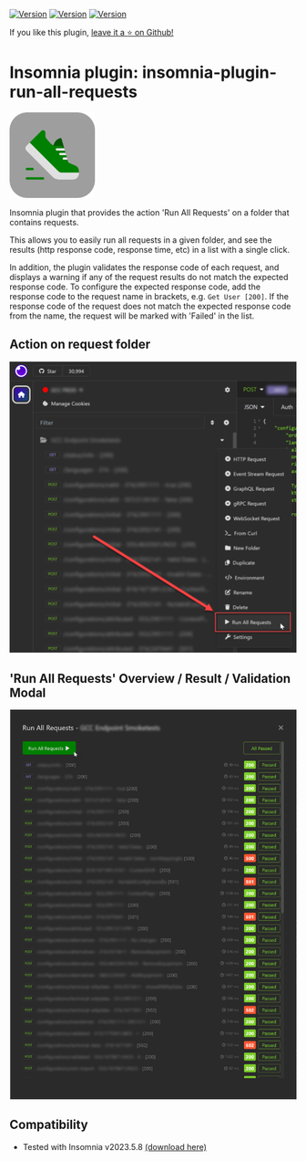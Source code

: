 [![Version](https://img.shields.io/badge/npmjs-1.0.1-red)](https://www.npmjs.com/package/insomnia-plugin-run-all-requests)
[![Version](https://img.shields.io/badge/Insomnia_Plugin_Hub-1.0.1-purple)](https://insomnia.rest/plugins/insomnia-plugin-run-all-requests)
[![Version](https://img.shields.io/badge/Github-1.0.1-black)](https://github.com/schminkel/insomnia-plugin-run-all-requests)

﻿If you like this plugin, [leave it a :star: on Github!](https://github.com/schminkel/insomnia-plugin-run-all-requests)

# Insomnia plugin: insomnia-plugin-run-all-requests

<img src="/assets/icon.png" width="150" height="150">

Insomnia plugin that provides the action 'Run All Requests' on a folder that contains requests.

This allows you to easily run all requests in a given folder, and see the results (http response code, response time, etc) in a list with a single click.

In addition, the plugin validates the response code of each request, and displays a warning if any of the request results do not match the expected response code.
To configure the expected response code, add the response code to the request name in brackets, e.g. `Get User [200]`.
If the response code of the request does not match the expected response code from the name, the request will be marked with 'Failed' in the list.

## Action on request folder

![Action on the folder](/assets/action-on-folder.png)

## 'Run All Requests' Overview / Result / Validation Modal

![List of requests to run](/assets/overview-result-request-list.png)

## Compatibility

- Tested with Insomnia v2023.5.8 [(download here)](https://github.com/schminkel/insomnia_2023.5.8/releases/tag/v2023.5.8.1)
